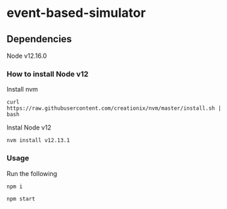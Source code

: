 # event-based-simulator

## Dependencies

Node v12.16.0

### How to install Node v12

Install nvm

`curl https://raw.githubusercontent.com/creationix/nvm/master/install.sh | bash`

Instal Node v12

`nvm install v12.13.1`


### Usage

Run the following

`npm i`

`npm start`
